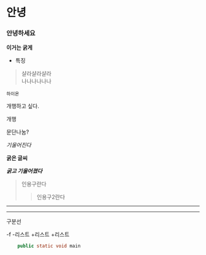 
# 안녕  
### 안녕하세요  

**이거는 굵게**  

- 특징  
> 샬라샬라샬라  
> 나나나나나나  


`하이욘`  



개행하고 싶다.  

개행

문단나눔?

_기울어진다_

**굵은 글씨**

***굵고 기울어졌다***

>인용구란다
>>인용구2란다



-------------------
-----------------

구분선


-f
  -리스트
+리스트
 +리스트

```java
	public static void main
```

